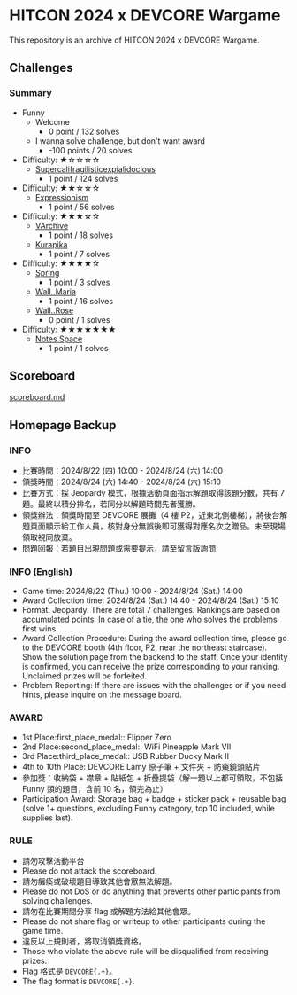 # HITCON 2024 x DEVCORE Wargame 

This repository is an archive of HITCON 2024 x DEVCORE Wargame.

## Challenges

### Summary

* Funny
    * Welcome
        * 0 point / 132 solves
    * I wanna solve challenge, but don't want award
        * -100 points / 20 solves
* Difficulty: ★☆☆☆☆
    * [Supercalifragilisticexpialidocious](https://github.com/DEVCORE-Wargame/HITCON-2024/tree/main/challenges/Supercalifragilisticexpialidocious)
        * 1 point / 124 solves
* Difficulty: ★★☆☆☆
    * [Expressionism](https://github.com/DEVCORE-Wargame/HITCON-2024/tree/main/challenges/Expressionism)
        * 1 point / 56 solves
* Difficulty: ★★★☆☆
    * [VArchive](https://github.com/DEVCORE-Wargame/HITCON-2024/tree/main/challenges/VArchive)
        * 1 point / 18 solves
    * [Kurapika](https://github.com/DEVCORE-Wargame/HITCON-2024/tree/main/challenges/Kurapika)
        * 1 point / 7 solves
* Difficulty: ★★★★☆
    * [Spring](https://github.com/DEVCORE-Wargame/HITCON-2024/tree/main/challenges/Spring)
        * 1 point / 3 solves
    * [Wall..Maria](https://github.com/DEVCORE-Wargame/HITCON-2024/tree/main/challenges/Wall..Maria)
        * 1 point / 16 solves
    * [Wall..Rose](https://github.com/DEVCORE-Wargame/HITCON-2024/tree/main/challenges/Wall..Rose)
        * 0 point / 1 solves
* Difficulty: ★★★★★★★
    * [Notes Space](https://github.com/DEVCORE-Wargame/HITCON-2024/tree/main/challenges/Notes%20Space)
        * 1 point / 1 solves

## Scoreboard

[scoreboard.md](https://github.com/DEVCORE-Wargame/HITCON-2024/tree/main/scoreboard.md)

## Homepage Backup

### INFO
* 比賽時間：2024/8/22 (四) 10:00 - 2024/8/24 (六) 14:00
* 領獎時間：2024/8/24 (六) 14:40 - 2024/8/24 (六) 15:10
* 比賽方式：採 Jeopardy 模式，根據活動頁面指示解題取得該題分數，共有 7 題。最終以積分排名，若同分以解題時間先者獲勝。
* 領獎辦法：領獎時間至 DEVCORE 展攤（4 樓 P2，近東北側樓梯），將後台解題頁面顯示給工作人員，核對身分無誤後即可獲得對應名次之贈品。未至現場領取視同放棄。
* 問題回報：若題目出現問題或需要提示，請至留言版詢問

### INFO (English)
* Game time: 2024/8/22 (Thu.) 10:00 - 2024/8/24 (Sat.) 14:00
* Award Collection time: 2024/8/24 (Sat.) 14:40 - 2024/8/24 (Sat.) 15:10
* Format: Jeopardy. There are total 7 challenges. Rankings are based on accumulated points. In case of a tie, the one who solves the problems first wins.
* Award Collection Procedure: During the award collection time, please go to the DEVCORE booth (4th floor, P2, near the northeast staircase). Show the solution page from the backend to the staff. Once your identity is confirmed, you can receive the prize corresponding to your ranking. Unclaimed prizes will be forfeited.
* Problem Reporting: If there are issues with the challenges or if you need hints, please inquire on the message board.

### AWARD
* 1st Place:first_place_medal:: Flipper Zero
* 2nd Place:second_place_medal:: WiFi Pineapple Mark VII
* 3rd Place:third_place_medal:: USB Rubber Ducky Mark II
* 4th to 10th Place: DEVCORE Lamy 原子筆 + 文件夾 + 防窺鏡頭貼片
* 參加獎：收納袋 + 襟章 + 貼紙包 + 折疊提袋（解一題以上都可領取，不包括 Funny 類的題目，含前 10 名，領完為止）
* Participation Award: Storage bag + badge + sticker pack + reusable bag (solve 1+ questions, excluding Funny category, top 10 included, while supplies last).

### RULE
* 請勿攻擊活動平台
* Please do not attack the scoreboard.
* 請勿癱瘓或破壞題目導致其他會眾無法解題。
* Please do not DoS or do anything that prevents other participants from solving challenges.
* 請勿在比賽期間分享 flag 或解題方法給其他會眾。
* Please do not share flag or writeup to other participants during the game time.
* 違反以上規則者，將取消領獎資格。
* Those who violate the above rule will be disqualified from receiving prizes.
* Flag 格式是 `DEVCORE{.+}`。
* The flag format is `DEVCORE{.+}`.